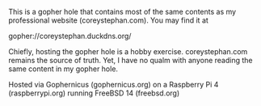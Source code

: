 This is a gopher hole that contains most of the same contents as  my professional website (coreystephan.com). You may find it at 

gopher://coreystephan.duckdns.org/

Chiefly, hosting the gopher hole is a hobby exercise. coreystephan.com remains the source of truth. Yet, I have no qualm with anyone reading the same content in my gopher hole.

Hosted via Gophernicus (gophernicus.org) on a Raspberry Pi 4 (raspberrypi.org) running FreeBSD 14 (freebsd.org)
